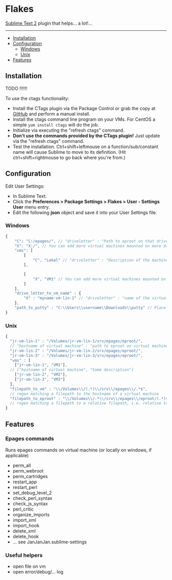 Flakes
=================

[Sublime Text 2](http://www.sublimetext.com/2) plugin that helps... a lot!...

---

- [Installation](#installation)
- [Configuration](#configuration)
  - [Windows](#windows)
  - [Unix](#unix)
- [Features](#features)


Installation
------------
TODO !!!!!!

To use the ctags functionality:

* Install the CTags plugin via the Package Control or grab the copy at [GitHub](https://github.com/SublimeText/CTags) and perform a manual install.
* Install the ctags command line program on your VMs. For CentOS a simple ```yum install ctags``` will do the job.
* Initialize via executing the "refresh ctags" command.
* **Don't use the commands provided by the CTags plugin!** Just update via the "refresh ctags" command.
* Test the installation. Ctrl+shift+leftmouse on a function/sub/constant name will cause Sublime to move to its definition. (Hit ctrl+shift+rightmouse to go back where you're from.)

Configuration
--------------
Edit User Settings:
* In Sublime Text.
* Click the **Preferences > Package Settings > Flakes > User - Settings User** menu entry.
* Edit the following **json** object and save it into your User Settings file.
### Windows
``` js
{
    "C": "C:/epages/", // "driveletter" : "Path to eproot on that drive"
    "X": "X:/", // You can add more virtual machines mounted on more drives here.
    "vms": [
        [
            "C", "Lokal" // "driveletter" : "Description of the machine mounted on the driveletter"
        ],

        [
            "X", "VM1" // You can add more virtual machines mounted on more drives here.
        ]
    ],
    "drive_letter_to_vm_name" : {
    	"X" : "myname-vm-lin-1" // "driveletter" : "name of the virtual machine on the nextwork"
    },
    "path_to_putty" : "C:\\Users\\username\\Downloads\\putty" // Place the path to your putty folder here.
}
```
### Unix
``` js
{
  "jr-vm-lin-1" : "/Volumes/jr-vm-lin-1/srv/epages/eproot/",
  // "hostname of virtual machine" : "path to eproot on virtual machine on your file system"
  "jr-vm-lin-2" : "/Volumes/jr-vm-lin-2/srv/epages/eproot/",
  "jr-vm-lin-3" : "/Volumes/jr-vm-lin-3/srv/epages/eproot/",
  "vms" : [
    ["jr-vm-lin-1", "VM1"],
  // ["hostname of virtual machine", "Some description"]
    ["jr-vm-lin-2", "VM2"],
    ["jr-vm-lin-3", "VM3"]
  ],
  "filepath_to_vm" : "\\/Volumes\\/(.*)\\/srv\\/epages\\/.*$",
  // regex matching a filepath to the hostname of a virtual machine
  "filepath_to_eproot" : "\\/Volumes\\/.*\\/srv\\/epages\\/eproot/(.*)$", // used for ExecFileCommandOnVmCommand
  // regex matching a filepath to a relative filepath, i.e. relative to eproot.
}
```

Features
--------

### Epages commands
Runs epages commands on virtual machine (or locally on windows, if applicable)
* perm_all
* perm_webroot
* perm_cartridges
* restart_app
* restart_perl
* set_debug_level_2
* check_perl_syntax
* check_js_syntax
* perl_critic
* organize_imports
* import_xml
* import_hook
* delete_xml
* delete_hook
* ... see JanJanJan.sublime-settings

### Useful helpers
* open file on vm
* open error/debug/... log



